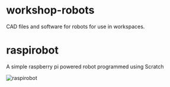# workshop-robots
CAD files and software for robots for use in workspaces.

# raspirobot
A simple raspberry pi powered robot programmed using Scratch

![raspirobot](https://i.imgur.com/Bo91QDh.png)
